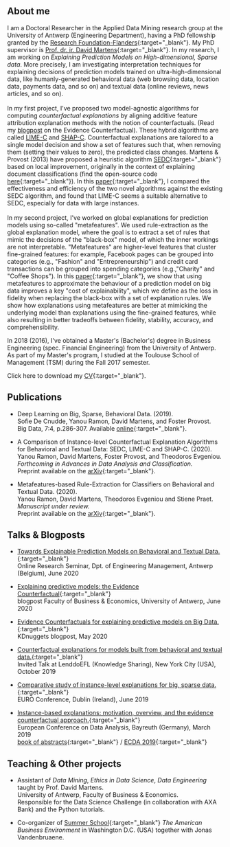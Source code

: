 ## About me

I am a Doctoral Researcher in the Applied Data Mining research group at the University of Antwerp (Engineering Department), having a PhD fellowship granted by the [Research Foundation-Flanders](https://www.fwo.be/en/the-fwo/){:target="_blank"}. My PhD supervisor is [Prof. dr. ir. David Martens](https://www.uantwerpen.be/nl/personeel/david-martens/){:target="_blank"}. In my research, I am working on *Explaining Prediction Models on High-dimensional, Sparse data*. More precisely, I am investigating interpretation techniques for explaining decisions of prediction models trained on ultra-high-dimensional data, like humanly-generated behavioral data (web browsing data, location data, payments data, and so on) and textual data (online reviews, news articles, and so on). <br/> <br/> In my first project, I've proposed two model-agnostic algorithms for computing *counterfactual explanations* by aligning additive feature attribution explanation methods with the notion of counterfactuals. (Read my [blogpost](https://www.kdnuggets.com/2020/05/evidence-counterfactuals-predictive-models-big-data.html) on the Evidence Counterfactual). These hybrid algorithms are called [LIME-C](https://github.com/yramon/LimeCounterfactual) and [SHAP-C](https://github.com/yramon/ShapCounterfactual). Counterfactual explanations are tailored to a single model decision and show a set of features such that, when removing them (setting their values to zero), the predicted class changes. Martens & Provost (2013) have proposed a heuristic algorithm [SEDC](pages.stern.nyu.edu/~fprovost/Papers/MartensProvost_Explaining.pdf){:target="_blank"} based on local improvement, originally in the context of explaining document classifications (find the open-source code [here](https://github.com/yramon/edc){:target="_blank"}). In this [paper](https://arxiv.org/abs/1912.01819){:target="_blank"}, I compared the effectiveness and efficiency of the two novel algorithms against the existing SEDC algorithm, and found that LIME-C seems a suitable alternative to SEDC, especially for data with large instances. <br/> <br/> In my second project, I've worked on global explanations for prediction models using so-called "metafeatures". We used rule-extraction as the global explanation model, where the goal is to extract a set of rules that mimic the decisions of the "black-box" model, of which the inner workings are not interpretable. "Metafeatures" are higher-level features that cluster fine-grained features: for example, Facebook pages can be grouped into categories (e.g., "Fashion" and "Entrepreneurship") and credit card transactions can be grouped into spending categories (e.g.,"Charity" and "Coffee Shops"). In this [paper](https://arxiv.org/abs/2003.04792){:target="_blank"}, we show that using metafeatures to approximate the behaviour of a prediction model on big data improves a key "cost of explainability", which we define as the loss in fidelity when replacing the black-box with a set of explanation rules. We show how explanations using metafeatures are better at mimicking the underlying model than explanations using the fine-grained features, while also resulting in better tradeoffs between fidelity, stability, accuracy, and comprehensibility.

In 2018 (2016), I've obtained a Master's (Bachelor's) degree in Business Engineering (spec. Financial Engineering) from the University of Antwerp. As part of my Master's program, I studied at the Toulouse School of Management (TSM) during the Fall 2017 semester. 

Click here to download my [CV](https://yramon.github.io/files/YanouRamon_CV_2020_Academic.pdf){:target="_blank"}.

## Publications

* Deep Learning on Big, Sparse, Behavioral Data. (2019). <br/>Sofie De Cnudde, Yanou Ramon, David Martens, and Foster Provost.<br/> Big Data, 7:4, p.286-307. Available [online](https://www.liebertpub.com/doi/abs/10.1089/big.2019.0095){:target="_blank"}.

* A Comparison of Instance-level Counterfactual Explanation Algorithms for Behavioral and Textual Data: SEDC, LIME-C and SHAP-C. (2020). <br/> Yanou Ramon, David Martens, Foster Provost, and Theodoros Evgeniou. <br/> *Forthcoming in Advances in Data Analysis and Classification.* <br/>
Preprint available on the [arXiv](https://arxiv.org/abs/1912.01819){:target="_blank"}.

* Metafeatures-based Rule-Extraction for Classifiers on Behavioral and Textual Data. (2020). <br/> Yanou Ramon, David Martens, Theodoros Evgeniou and Stiene Praet. <br/> *Manuscript under review.* <br/>
Preprint available on the [arXiv](https://arxiv.org/abs/2003.04792){:target="_blank"}.


## Talks & Blogposts
* [Towards Explainable Prediction Models on Behavioral and Textual Data.](https://yramon.github.io/files/researchseminar_YR_19june2020.pdf){:target="_blank"} 
<br/> Online Research Seminar, Dpt. of Engineering Management, Antwerp (Belgium), June 2020

* [Explaining predictive models: the Evidence Counterfactual](https://blog.uantwerpen.be/business-economics/predictive-models-on-big-data-mining-a-pool-of-evidence/){:target="_blank"}
<br/> blogpost Faculty of Business & Economics, University of Antwerp, June 2020

* [Evidence Counterfactuals for explaining predictive models on Big Data.](https://www.kdnuggets.com/2020/05/evidence-counterfactuals-predictive-models-big-data.html){:target="_blank"} 
<br/> KDnuggets blogpost, May 2020

* [Counterfactual explanations for models built from behavioral and textual data.](https://yramon.github.io/files/NYC_presentation_YRamon_oct2019_short.pdf){:target="_blank"} <br/> Invited Talk at LenddoEFL (Knowledge Sharing), New York City (USA), October 2019

* [Comparative study of instance-level explanations for big, sparse data.](https://yramon.github.io/files/EURO_presentation_Dublin_June19_YanouRamon.pdf){:target="_blank"} <br/> EURO Conference, Dublin (Ireland), June 2019

* [Instance-based explanations: motivation, overview, and the evidence counterfactual approach.](https://yramon.github.io/files/ECDA_presentation_Bayreuth_YanouRamon.pdf){:target="_blank"} <br/> European Conference on Data Analysis, Bayreuth (Germany), March 2019 <br/> [book of abstracts](http://www.gfkl.org/ecda2019/wp-content/uploads/sites/7/2019/03/Book_of_Abstracts_FINAL.pdf){:target="_blank"} / [ECDA 2019](http://www.gfkl.org/ecda2019/){:target="_blank"}

## Teaching & Other projects
* Assistant of *Data Mining*, *Ethics in Data Science*, *Data Engineering* taught by Prof. David Martens. <br/> University of Antwerp, Faculty of Business & Economics. <br/> Responsible for the Data Science Challenge (in collaboration with AXA Bank) and the Python tutorials.

* Co-organizer of [Summer School](https://www.uantwerpen.be/en/about-uantwerp/faculties/faculty-of-business-and-economics/studying-and-education/programmes/summer-schools/usa-washington/){:target="_blank"} *The American Business Environment* in Washington D.C. (USA) together with Jonas Vandenbruaene. <br/>
